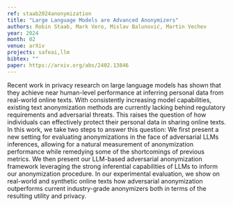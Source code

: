 ```yaml
---
ref: staab2024anonymization
title: "Large Language Models are Advanced Anonymizers"
authors: Robin Staab, Mark Vero, Mislav Balunović, Martin Vechev
year: 2024
month: 02
venue: arXiv
projects: safeai,llm
bibtex: ""
paper: https://arxiv.org/abs/2402.13846
---
```


Recent work in privacy research on large language models has shown that they achieve near human-level performance at inferring personal data from real-world online texts. With consistently increasing model capabilities, existing text anonymization methods are currently lacking behind regulatory requirements and adversarial threats. This raises the question of how individuals can effectively protect their personal data in sharing online texts. In this work, we take two steps to answer this question: We first present a new setting for evaluating anonymizations in the face of adversarial LLMs inferences, allowing for a natural measurement of anonymization performance while remedying some of the shortcomings of previous metrics. We then present our LLM-based adversarial anonymization framework leveraging the strong inferential capabilities of LLMs to inform our anonymization procedure. In our experimental evaluation, we show on real-world and synthetic online texts how adversarial anonymization outperforms current industry-grade anonymizers both in terms of the resulting utility and privacy.